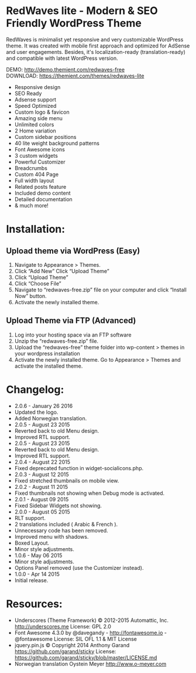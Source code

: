 # RedWaves lite - Modern & SEO Friendly WordPress Theme
RedWaves is minimalist yet responsive and very customizable WordPress theme. It was created with mobile first approach and optimized for AdSense and user engagements. Besides, it's localization-ready (translation-ready) and compatible with latest WordPress version.

DEMO: http://demo.themient.com/redwaves-free<br />
DOWNLOAD: https://themient.com/themes/redwaves-lite

* Responsive design
* SEO Ready
* Adsense support
* Speed Optimized
* Custom logo & favicon
* Amazing side menu
* Unlimited colors
* 2 Home variation
* Custom sidebar positions
* 40 lite weight background patterns
* Font Awesome icons
* 3 custom widgets
* Powerful Customizer
* Breadcrumbs
* Custom 404 Page
* Full width layout
* Related posts feature
* Included demo content
* Detailed documentation
* & much more!

# Installation:
## Upload theme via WordPress (Easy)
1. Navigate to Appearance > Themes.
2. Click “Add New” Click “Upload Theme”
3. Click “Upload Theme”
4. Click “Choose File”
5. Navigate to “redwaves-free.zip” file on your computer and click “Install Now” button.
6. Activate the newly installed theme.

## Upload Theme via FTP (Advanced)
1. Log into your hosting space via an FTP software
2. Unzip the “redwaves-free.zip” file.
3. Upload the “redwaves-free” theme folder into wp-content > themes in your wordpress installation
4. Activate the newly installed theme. Go to Appearance > Themes and activate the installed theme.

# Changelog:
* 2.0.6 - January 26 2016
 * Updated the logo.
 * Added Norwegian translation.
* 2.0.5 - August 23 2015
 * Reverted back to old Menu design.
 * Improved RTL support.
* 2.0.5 - August 23 2015
 * Reverted back to old Menu design.
 * Improved RTL support.
* 2.0.4 - August 22 2015
 * Fixed deprecated function in widget-socialicons.php.
* 2.0.3 - August 12 2015
 * Fixed stretched thumbnails on mobile view.
* 2.0.2 - August 11 2015
 * Fixed thumbnails not showing when Debug mode is activated.
* 2.0.1 - August 09 2015
 * Fixed Sidebar Widgets not showing.
* 2.0.0 - August 05 2015
 * RLT support.
 * 2 translations included ( Arabic & French ).
 * Unnecessary code has been removed.
 * Improved menu with shadows.
 * Boxed Layout.
 * Minor style adjustments.
* 1.0.6 - May 06 2015
 * Minor style adjustments.
 * Options Panel removed (use the Customizer instead).
* 1.0.0 - Apr 14 2015
 * Initial release.

# Resources:
* Underscores (Theme Framework) © 2012-2015 Automattic, Inc. http://underscores.me	 License: GPL 2.0
* Font Awesome 4.3.0 by @davegandy - http://fontawesome.io - @fontawesome	 License: SIL OFL 1.1 & MIT License
* jquery.pin.js © Copyright 2014 Anthony Garand https://github.com/garand/sticky	 License: https://github.com/garand/sticky/blob/master/LICENSE.md
* Norwegian translation Oystein Meyer http://www.o-meyer.com